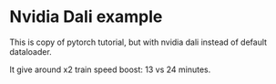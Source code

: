# Nvidia Dali example

This is copy of pytorch tutorial, but with nvidia dali instead of default dataloader.

It give around x2 train speed boost: 13 vs 24 minutes.
